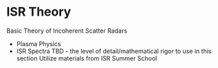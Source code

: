 # ISR Theory

Basic Theory of Incoherent Scatter Radars
- Plasma Physics
- ISR Spectra
TBD - the level of detail/mathematical rigor to use in this section
Utilize materials from ISR Summer School
